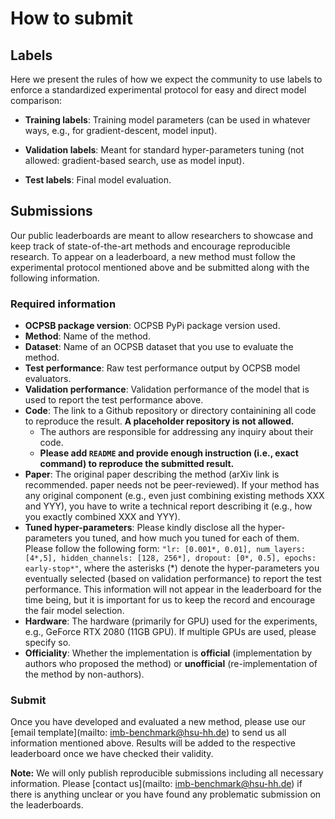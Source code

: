 # How to submit

## Labels

Here we present the rules of how we expect the community to use labels to enforce a standardized experimental protocol for easy and direct model comparison:

-   **Training labels**: Training model parameters (can be used in whatever ways, e.g., for gradient-descent, model input).  
    
-   **Validation labels**: Meant for standard hyper-parameters tuning (not allowed: gradient-based search, use as model input).  
    
-   **Test labels**: Final model evaluation.

## Submissions

Our public leaderboards are meant to allow researchers to showcase and keep track of state-of-the-art methods and encourage reproducible research. To appear on a leaderboard, a new method must follow the experimental protocol mentioned above and be submitted along with the following information.

### Required information

-   **OCPSB package version**: OCPSB PyPi package version used.
-   **Method**: Name of the method.
-   **Dataset**: Name of an OCPSB dataset that you use to evaluate the method.
-   **Test performance**: Raw test performance output by OCPSB model evaluators.
-   **Validation performance**: Validation performance of the model that is used to report the test performance above.
-   **Code**: The link to a Github repository or directory containining all code to reproduce the result. **A placeholder repository is not allowed.**
    -   The authors are responsible for addressing any inquiry about their code.
    -   **Please add `README` and provide enough instruction (i.e., exact command) to reproduce the submitted result.**
-   **Paper**: The original paper describing the method (arXiv link is recommended. paper needs not be peer-reviewed). If your method has any original component (e.g., even just combining existing methods XXX and YYY), you have to write a technical report describing it (e.g., how you exactly combined XXX and YYY).
-   **Tuned hyper-parameters**: Please kindly disclose all the hyper-parameters you tuned, and how much you tuned for each of them. Please follow the following form: `"lr: [0.001*, 0.01], num_layers: [4*,5], hidden_channels: [128, 256*], dropout: [0*, 0.5], epochs: early-stop*"`, where the asterisks (\*) denote the hyper-parameters you eventually selected (based on validation performance) to report the test performance. This information will not appear in the leaderboard for the time being, but it is important for us to keep the record and encourage the fair model selection.
-   **Hardware**: The hardware (primarily for GPU) used for the experiments, e.g., GeForce RTX 2080 (11GB GPU). If multiple GPUs are used, please specify so.
-   **Officiality**: Whether the implementation is **official** (implementation by authors who proposed the method) or **unofficial** (re-implementation of the method by non-authors).

### Submit

Once you have developed and evaluated a new method, please use our [email template](mailto: imb-benchmark@hsu-hh.de) to send us all information mentioned above.
Results will be added to the respective leaderboard once we have checked their validity. 

**Note:** We will only publish reproducible submissions including all necessary information. Please [contact us](mailto: imb-benchmark@hsu-hh.de) if there is anything unclear or you have found any problematic submission on the leaderboards.
